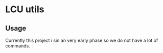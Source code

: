 # LCU utils

## Usage

Currently this project i sin an very early phase so we do not have a lot of commands.